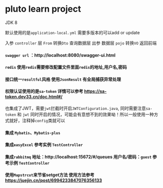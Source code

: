 # pluto learn project

JDK 8

默认使用的是`application-local.yml` 需要多版本的可以add or update

入参  `controller` 层 `From` 转换`Dto` 查询数据层
出参  数据层 `pojo` 转换`VO` 返回前端

#### `swagger url` ：http://localhost:8080/swagger-ui.html

#### `redis`  使用`redis`需要修改配置文件里面`redis`的地址,用户名,密码

#### 接口统一`resultful`风格 使用`JsonResult` 有全局捕获异常处理

####  权限认证使用的是`sa-token` 详情可以参考 https://sa-token.dev33.cn/doc.html#/  
也集成了JWT，需要`jwt`拦截时开启`JWTConfiguration.java`, 同时需要注意`sa-token` 和 `jwt` 同时开启的情况，可能会有意想不到的效果呦！所以一般使用一种方式就好，注释掉`config`类就可以

#### 集成 `Mybatis`、`Mybatis-plus`

#### 集成`easyExcel` 参考实例 `TestController`

#### 集成`rabbitmq`  地址：http://localhost:15672/#/queues 用户名/密码：`guest` 参考示例 `TestController`

#### 使用`Mapstrcut`来节省setget方法 使用方法参考 https://juejin.cn/post/6994233847076356133
